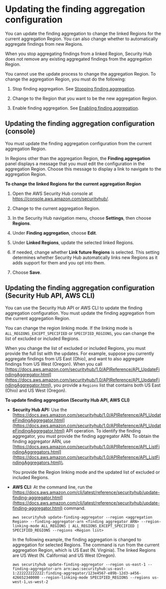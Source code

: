 # Updating the finding aggregation configuration<a name="finding-aggregation-update"></a>

You can update the finding aggregation to change the linked Regions for the current aggregation Region\. You can also change whether to automatically aggregate findings from new Regions\.

When you stop aggregating findings from a linked Region, Security Hub does not remove any existing aggregated findings from the aggregation Region\.

You cannot use the update process to change the aggregation Region\. To change the aggregation Region, you must do the following:

1. Stop finding aggregation\. See [Stopping finding aggregation](finding-aggregation-stop.md)\.

1. Change to the Region that you want to be the new aggregation Region\.

1. Enable finding aggregation\. See [Enabling finding aggregation](finding-aggregation-enable.md)\.

## Updating the finding aggregation configuration \(console\)<a name="finding-aggregation-update-console"></a>

You must update the finding aggregation configuration from the current aggregation Region\.

In Regions other than the aggregation Region, the **Finding aggregation** panel displays a message that you must edit the configuration in the aggregation Region\. Choose this message to display a link to navigate to the aggregation Region\.

**To change the linked Regions for the current aggregation Region**

1. Open the AWS Security Hub console at [https://console\.aws\.amazon\.com/securityhub/](https://console.aws.amazon.com/securityhub/)\.

1. Change to the current aggregation Region\.

1. In the Security Hub navigation menu, choose **Settings**, then choose **Regions**\.

1. Under **Finding aggregation**, choose **Edit**\.

1. Under **Linked Regions**, update the selected linked Regions\.

1. If needed, change whether **Link future Regions** is selected\. This setting determines whether Security Hub automatically links new Regions as it adds support for them and you opt into them\.

1.  Choose **Save**\.

## Updating the finding aggregation configuration \(Security Hub API, AWS CLI\)<a name="finding-aggregation-update-api"></a>

You can use the Security Hub API or AWS CLI to update the finding aggregation configuration\. You must update the finding aggregation from the current aggregation Region\.

You can change the region linking mode\. If the linking mode is `ALL_REGIONS_EXCEPT_SPECIFIED` or `SPECIFIED_REGIONS`, you can change the list of excluded or included Regions\.

When you change the list of excluded or included Regions, you must provide the full list with the updates\. For example, suppose you currently aggregate findings from US East \(Ohio\), and want to also aggregate findings from US West \(Oregon\)\. When you call [https://docs.aws.amazon.com/securityhub/1.0/APIReference/API_UpdateFindingAggregator.html](https://docs.aws.amazon.com/securityhub/1.0/APIReference/API_UpdateFindingAggregator.html), you provide a `Regions` list that contains both US East \(Ohio\) and US West \(Oregon\)\.

**To update finding aggregation \(Security Hub API, AWS CLI\)**
+ **Security Hub API:** Use the [https://docs.aws.amazon.com/securityhub/1.0/APIReference/API_UpdateFindingAggregator.html](https://docs.aws.amazon.com/securityhub/1.0/APIReference/API_UpdateFindingAggregator.html) API operation\. To identify the finding aggregator, you must provide the finding aggregator ARN\. To obtain the finding aggregator ARN, use [https://docs.aws.amazon.com/securityhub/1.0/APIReference/API_ListFindingAggregators.html](https://docs.aws.amazon.com/securityhub/1.0/APIReference/API_ListFindingAggregators.html)\.

  You provide the Region linking mode and the updated list of excluded or included Regions\.
+ **AWS CLI:** At the command line, run the [https://docs.aws.amazon.com/cli/latest/reference/securityhub/update-finding-aggregator.html](https://docs.aws.amazon.com/cli/latest/reference/securityhub/update-finding-aggregator.html) command\.

  ```
  aws securityhub update-finding-aggregator --region <aggregation Region> --finding-aggregator-arn <finding aggregator ARN> --region-linking-mode ALL_REGIONS | ALL_REGIONS_EXCEPT_SPECIFIED | SPECIFIED_REGIONS --regions <Region list>
  ```

  In the following example, the finding aggregation is changed to aggregation for selected Regions\. The command is run from the current aggregation Region, which is US East \(N\. Virginia\)\. The linked Regions are US West \(N\. California\) and US West \(Oregon\)\.

  ```
  aws securityhub update-finding-aggregator --region us-east-1 --finding-aggregator-arn arn:aws:securityhub:us-east-1:222222222222:finding-aggregator/123e4567-e89b-12d3-a456-426652340000 --region-linking-mode SPECIFIED_REGIONS --regions us-west-1,us-west-2
  ```